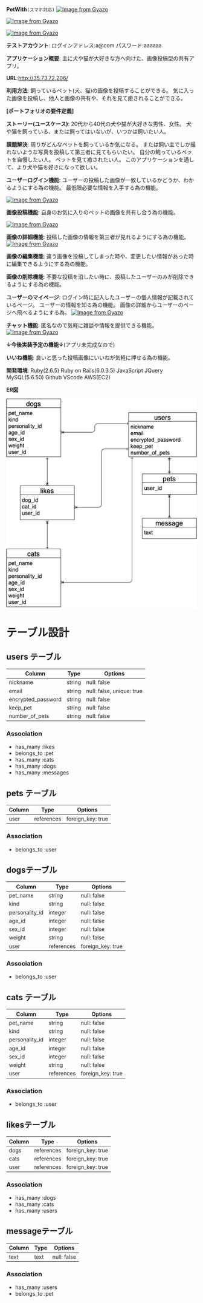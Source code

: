 **PetWith**`(スマホ対応)`
    [![Image from Gyazo](https://i.gyazo.com/9d9547497072ef23d421f81e6bcce7a4.jpg)](https://gyazo.com/9d9547497072ef23d421f81e6bcce7a4)

[![Image from Gyazo](https://i.gyazo.com/5c0960ab4facffa634fb4ed59184c321.png)](https://gyazo.com/5c0960ab4facffa634fb4ed59184c321)  
  
  [![Image from Gyazo](https://i.gyazo.com/dc7541532fab61eefb57fc2c04600755.png)](https://gyazo.com/dc7541532fab61eefb57fc2c04600755)  

**テストアカウント**: ログインアドレス:a@com  パスワード:aaaaaa
  
    

**アプリケーション概要**: 主に犬や猫が大好きな方へ向けた、画像投稿型の共有アプリ。
  
    

**URL**:http://35.73.72.206/
  
    

**利用方法**: 飼っているペット(犬、猫)の画像を投稿することができる。
            気に入った画像を投稿し、他人と画像の共有や、それを見て癒されることができる。
              
                

**[ポートフォリオの要件定義]**

**ストーリー(ユースケース)**:
20代から40代の犬や猫が大好きな男性、女性。
犬や猫を飼っている、または飼ってはいないが、いつかは飼いたい人。
  
    

**課題解決**:
周りがどんなペットを飼っているか気になる。
または飼い主でしか撮れないような写真を投稿して第三者に見てもらいたい。
自分の飼っているペットを自慢したい人。
ペットを見て癒されたい人。
このアプリケーションを通して、より犬や猫を好きになって欲しい。
    

**ユーザーログイン機能**:
ユーザーの投稿した画像が一致しているかどうか、わかるようにする為の機能。
最低限必要な情報を入手する為の機能。  
  
  [![Image from Gyazo](https://i.gyazo.com/756203d5c760ac0c7687c43d6942a79f.png)](https://gyazo.com/756203d5c760ac0c7687c43d6942a79f)

**画像投稿機能**:
自身のお気に入りのペットの画像を共有し合う為の機能。  
  
 [![Image from Gyazo](https://i.gyazo.com/170b5432702de712b0c35952eb3d192f.jpg)](https://gyazo.com/170b5432702de712b0c35952eb3d192f)
    
    
**画像の詳細機能**:
投稿した画像の情報を第三者が見れるようにする為の機能。
[![Image from Gyazo](https://i.gyazo.com/6412f4de779b365aaf4b1e7931807014.png)](https://gyazo.com/6412f4de779b365aaf4b1e7931807014)
    

**画像の編集機能**:
違う画像を投稿してしまった時や、変更したい情報があった時に編集できるようにする為の機能。
  
    

**画像の削除機能**:
不要な投稿を消したい時に、投稿したユーザーのみが削除できるようにする為の機能。
  
    

**ユーザーのマイページ**:
ログイン時に記入したユーザーの個人情報が記載されているページ。
ユーザーの情報を知る為の機能。
画像の詳細からユーザーのページへ飛べるようにする為。
  [![Image from Gyazo](https://i.gyazo.com/99c4495a21dd4804ebbf3cbf99c5dad9.png)](https://gyazo.com/99c4495a21dd4804ebbf3cbf99c5dad9)
    

**チャット機能**:
匿名なので気軽に雑談や情報を提供できる機能。
  [![Image from Gyazo](https://i.gyazo.com/469f1e58bbd8a52e613a0b5ee36d4630.png)](https://gyazo.com/469f1e58bbd8a52e613a0b5ee36d4630)
    

**↓今後実装予定の機能↓**(アプリ未完成なので)
  

**いいね機能**:
良いと思った投稿画像にいいねが気軽に押せる為の機能。
  
    

**開発環境**:
Ruby(2.6.5)
Ruby on Rails(6.0.3.5)
JavaScript
JQuery
MySQL(5.6.50)
Github
VScode
AWS(EC2)
  
    

**ER図**  
  
  
![ER図](test.png)
　　
  
    

# テーブル設計


## users テーブル

| Column             | Type       | Options                  |
| ------             | ------     | --------                 |
| nickname           | string     | null: false              |
| email              | string     | null: false, unique: true|
| encrypted_password | string     | null: false              |
| keep_pet           | string     | null: false              |
| number_of_pets     | string     | null: false              |


### Association

- has_many   :likes
- belongs_to :pet
- has_many   :cats
- has_many   :dogs
- has_many   :messages


## pets テーブル

| Column              | Type       | Options          |
| ------              | ------     | --------         |
| user                | references | foreign_key: true|


### Association

- belongs_to :user


##  dogsテーブル

| Column              | Type       | Options           |
| ------              | ---------- | --------          |
| pet_name            | string     | null: false       |
| kind                | string     | null: false       |
| personality_id      | integer    | null: false       |
| age_id              | integer    | null: false       |
| sex_id              | integer    | null: false       |
| weight              | string     | null: false       |
| user                | references | foreign_key: true |


### Association

- belongs_to :user


## cats テーブル

| Column              | Type       | Options           |
| ------              | ---------- | --------          |
| pet_name            | string     | null: false       |
| kind                | string     | null: false       |
| personality_id      | integer    | null: false       |
| age_id              | integer    | null: false       |
| sex_id              | integer    | null: false       |
| weight              | string     | null: false       |
| user                | references | foreign_key: true |



### Association

- belongs_to :user


##  likesテーブル

| Column          | Type       | Options           |
| ------          | ---------- | --------          |
| dogs            | references | foreign_key: true |
| cats            | references | foreign_key: true |
| user            | references | foreign_key: true |


### Association

- has_many :dogs
- has_many :cats
- has_many :users


##  messageテーブル

| Column       | Type       | Options           |
| ------       | ---------- | --------          |
| text         | text       | null: false       |


### Association

- has_many   :users
- belongs_to :pet